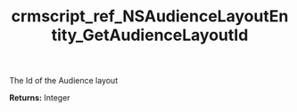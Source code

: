 ﻿---
title: crmscript_ref_NSAudienceLayoutEntity_GetAudienceLayoutId
description: Integer NSAudienceLayoutEntity.GetAudienceLayoutId()
intellisense: NSAudienceLayoutEntity.GetAudienceLayoutId
keywords: NSAudienceLayoutEntity, GetAudienceLayoutId
so.topic: reference
---

The Id of the Audience layout

**Returns:** Integer


